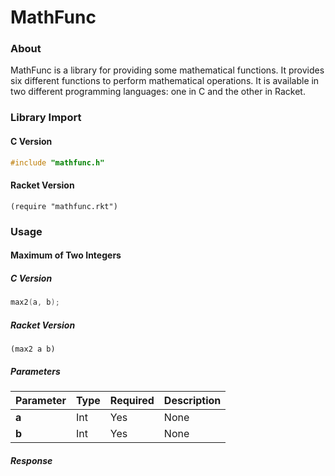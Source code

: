 # MathFunc
### About
MathFunc is a library for providing some mathematical functions. It provides six different functions to perform mathematical operations. It is available in two different programming languages: one in C and the other in Racket.

### Library Import
#### C Version
```C
#include "mathfunc.h"
```
#### Racket Version
```Racket
(require "mathfunc.rkt")
```

### Usage
#### Maximum of Two Integers
##### C Version
```C
max2(a, b);
```
##### Racket Version
```Racket
(max2 a b)
```
##### Parameters
| Parameter    | Type    | Required   | Description                               |
|:-------------|:--------|:-----------|:------------------------------------------|
|**a**         | Int     | Yes        | None                                      |
|**b**         | Int     | Yes        | None                                      |
##### Response
